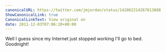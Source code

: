 ```yaml
---
canonicalURL: https://twitter.com/jmjordan/status/142862214267813888
ShowCanonicalLink: true
CanonicalLinkText: View original on
date: 2011-12-03T07:06:20+00:00
---
```

Well I guess since my Internet just stopped working I'll go to bed. Goodnight!